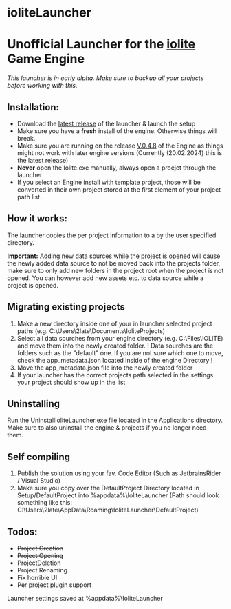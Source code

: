 # ioliteLauncher
# Unofficial Launcher for the [iolite](https://iolite-engine.com/) Game Engine

*This launcher is in early alpha. Make sure to backup all your projects before working with this.*

## Installation:
- Download the [latest release](https://github.com/2latemc/ioliteLauncher/releases/latest) of the launcher & launch the setup
- Make sure you have a **fresh** install of the engine. Otherwise things will break.
- Make sure you are running on the release [V.0.4.8](https://media.missing-deadlines.com/iolite/builds/release/iolite-v0.4.8.exe) of the Engine as things might not work with later engine versions (Currently (20.02.2024) this is the latest release)
- **Never** open the Iolite.exe manually, always open a proejct through the launcher
- If you select an Engine install with template project, those will be converted in their own project stored at the first element of your project path list.

## How it works:
The launcher copies the per project information to a by the user specified directory.

**Important:** Adding new data sources while the project is opened will cause the newly added data source to not be moved back into the projects folder, make sure to only add new folders in the project root when the project is not opened. You can however add new assets etc. to data source while a project is opened.

## Migrating existing projects
1. Make a new directory inside one of your in launcher selected project paths (e.g. C:\Users\2late\Documents\IoliteProjects)
2. Select all data sourches from your engine directory (e.g. C:\Files\IOLITE) and move them into the newly created folder.
! Data sourches are the folders such as the "default" one. If you are not sure which one to move, check the app_metadata.json located inside of the engine Directory !
3. Move the app_metadata.json file into the newly created folder
4. If your launcher has the correct projects path selected in the settings your project should show up in the list

## Uninstalling
Run the UninstallIoliteLauncher.exe file located in the Applications directory.
Make sure to also uninstall the engine & projects if you no longer need them.

## Self compiling
1. Publish the solution using your fav. Code Editor (Such as JetbrainsRider / Visual Studio)
2. Make sure you copy over the DefaultProject Directory located in Setup/DefaultProject into %appdata%\IoliteLauncher (Path should look something like this: C:\Users\2late\AppData\Roaming\IoliteLauncher\DefaultProject)

## Todos:
- ~~Project Creation~~
- ~~Project Opening~~
- ProjectDeletion
- Project Renaming
- Fix horrible UI
- Per project plugin support

Launcher settings saved at %appdata%\IoliteLauncher
